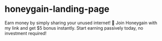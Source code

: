 # honeygain-landing-page
Earn money by simply sharing your unused internet! 💸 Join Honeygain with my link and get $5 bonus instantly. Start earning passively today, no investment required!
